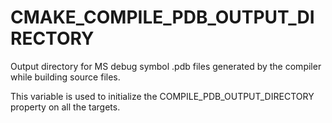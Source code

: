   

# CMAKE_COMPILE_PDB_OUTPUT_DIRECTORY  
Output directory for MS debug symbol .pdb files
generated by the compiler while building source files.  

This variable is used to initialize the
COMPILE_PDB_OUTPUT_DIRECTORY property on all the targets.  

